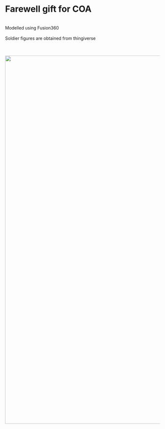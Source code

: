 <h1>Farewell gift for COA </h1>
<br>Modelled using Fusion360 </br>
<br>Soldier figures are obtained from thingiverse </br>
<br></br>
<p align="center">
  <img src="https://user-images.githubusercontent.com/104839312/196247594-d7fa9a34-29b9-4798-8373-b8febe257656.jpg" width="1200" title="hover text">
</p>

